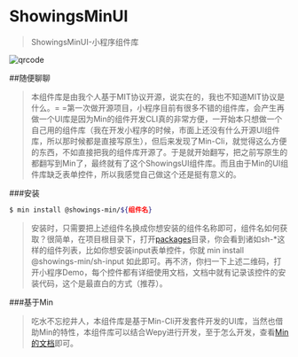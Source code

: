 # ShowingsMinUI

> ShowingsMinUI-小程序组件库

![qrcode](http://image.showings.com.cn/qrcode.jpeg)

##随便聊聊
>本组件库是由我个人基于MIT协议开源，说实在的，我也不知道MIT协议是什么。= =第一次做开源项目，小程序目前有很多不错的组件库，会产生再做一个UI库是因为Min的组件开发CLI真的非常方便，一开始本只想做一个自己用的组件库（我在开发小程序的时候，市面上还没有什么开源UI组件库，所以那时候都是直接写原生），但后来发现了Min-Cli，就觉得这么方便的东西，不如直接把我的组件库开源了。于是就开始翻写，把之前写原生的都翻写到Min了，最终就有了这个ShowingsUI组件库。而且由于Min的UI组件库缺乏表单控件，所以我感觉自己做这个还是挺有意义的。

###安装
``` bash
$ min install @showings-min/${组件名}
```
>安装时，只需要把上述组件名换成你想安装的组件名称即可，组件名如何获取？很简单，在项目根目录下，打开[packages](https://github.com/wuxinzhe/ShowingsMinUI/tree/master/packages)目录，你会看到诸如sh-*这样的组件列表，比如你想安装input表单控件，你就 min install @showings-min/sh-input 如此即可。再不济，你扫一下上述二维码，打开小程序Demo，每个控件都有详细使用文档，文档中就有记录该控件的安装代码，这个是最直白的方式（推荐）。


###基于Min
>吃水不忘挖井人，本组件库是基于Min-Cli开发套件开发的UI库，当然也借助Min的特性，本组件库可以结合Wepy进行开发，至于怎么开发，查看[Min的文档](https://meili.github.io/min/docs/min-cli/third-project/tutorial/with-wepy.html)即可。
